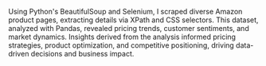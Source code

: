 

Using Python's BeautifulSoup and Selenium, I scraped diverse Amazon product pages, extracting details via XPath and CSS selectors. This dataset, analyzed with Pandas, revealed pricing trends, customer sentiments, and market dynamics. Insights derived from the analysis informed pricing strategies, product optimization, and competitive positioning, driving data-driven decisions and business impact.
